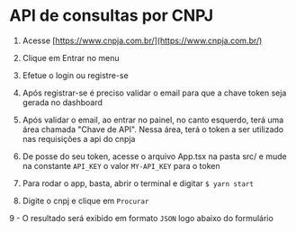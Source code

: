 # API de consultas por CNPJ

1. Acesse [https://www.cnpja.com.br/](https://www.cnpja.com.br/)

2. Clique em Entrar no menu

3. Efetue o login ou registre-se

4. Após registrar-se é preciso validar o email para que a chave token seja gerada no dashboard

5. Após validar o email, ao entrar no painel, no canto esquerdo, terá uma área chamada "Chave de API".
Nessa área, terá o token a ser utilizado nas requisições a api do cnpja

6. De posse do seu token, acesse o arquivo App.tsx na pasta src/ e mude na constante `API_KEY` o valor `MY-API_KEY` para o token

7. Para rodar o app, basta, abrir o terminal e digitar `$ yarn start`

8. Digite o cnpj e clique em `Procurar`

9 - O resultado será exibido em formato `JSON` logo abaixo do formulário

